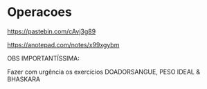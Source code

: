 # Operacoes



https://pastebin.com/cAvj3g89


https://anotepad.com/notes/x99xgybm



OBS IMPORTANTÍSSIMA:

Fazer com urgência os exercícios DOADORSANGUE, PESO IDEAL & BHASKARA
